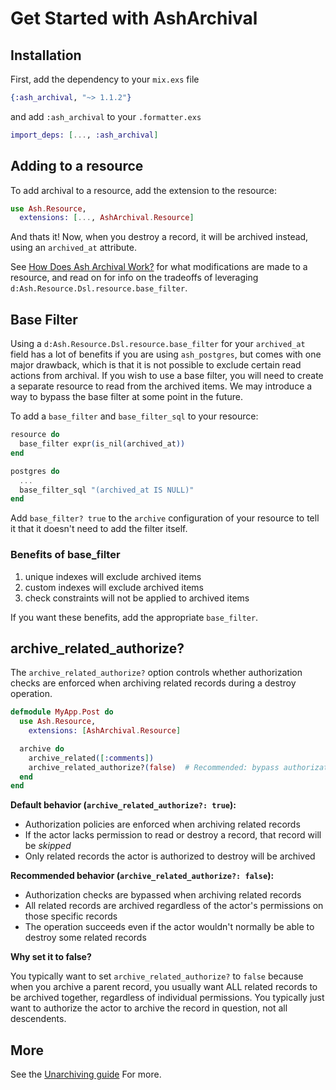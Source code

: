 # Get Started with AshArchival

## Installation

First, add the dependency to your `mix.exs` file

```elixir
{:ash_archival, "~> 1.1.2"}
```

and add `:ash_archival` to your `.formatter.exs`

```elixir
import_deps: [..., :ash_archival]
```

## Adding to a resource

To add archival to a resource, add the extension to the resource:

```elixir
use Ash.Resource,
  extensions: [..., AshArchival.Resource]
```

And thats it! Now, when you destroy a record, it will be archived instead, using an `archived_at` attribute.

See [How Does Ash Archival Work?](/documentation/topics/how-does-ash-archival-work.md) for what modifications are made to a resource, and read on for info on the tradeoffs of leveraging `d:Ash.Resource.Dsl.resource.base_filter`.

## Base Filter

Using a `d:Ash.Resource.Dsl.resource.base_filter` for your `archived_at` field has a lot of benefits if you are using `ash_postgres`, but comes with one major drawback, which is that it is not possible to exclude certain read actions from archival. If you wish to use a base filter, you will need to create a separate resource to read from the archived items. We may introduce a way to bypass the base filter at some point in the future.

To add a `base_filter` and `base_filter_sql` to your resource:

```elixir
resource do
  base_filter expr(is_nil(archived_at))
end

postgres do
  ...
  base_filter_sql "(archived_at IS NULL)"
end
```

Add `base_filter? true` to the `archive` configuration of your resource to tell it that it doesn't need to add the filter itself.

### Benefits of base_filter

1. unique indexes will exclude archived items
2. custom indexes will exclude archived items
3. check constraints will not be applied to archived items

If you want these benefits, add the appropriate `base_filter`.

## archive_related_authorize?

The `archive_related_authorize?` option controls whether authorization checks are enforced when archiving related records during a destroy operation.

```elixir
defmodule MyApp.Post do
  use Ash.Resource,
    extensions: [AshArchival.Resource]

  archive do
    archive_related([:comments])
    archive_related_authorize?(false)  # Recommended: bypass authorization for related records
  end
end
```

**Default behavior (`archive_related_authorize?: true`):**
- Authorization policies are enforced when archiving related records
- If the actor lacks permission to read or destroy a record, that record will be *skipped*
- Only related records the actor is authorized to destroy will be archived

**Recommended behavior (`archive_related_authorize?: false`):**
- Authorization checks are bypassed when archiving related records
- All related records are archived regardless of the actor's permissions on those specific records
- The operation succeeds even if the actor wouldn't normally be able to destroy some related records

**Why set it to false?**

You typically want to set `archive_related_authorize?` to `false` because when you archive a parent record, you usually want ALL related records to be archived together, regardless of individual permissions. You typically just want to authorize the actor to archive the record in question, not all descendents.

## More

See the [Unarchiving guide](/documentation/topics/unarchiving.md) For more.
